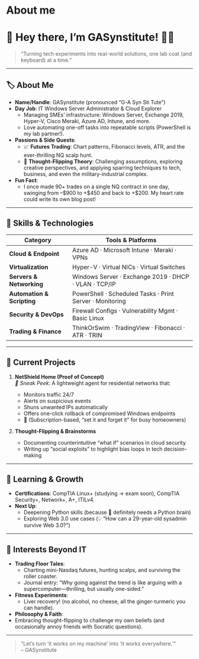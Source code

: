 # About me

# 👋 Hey there, I’m **GASynstitute**! 🧪🤖

> “Turning tech experiments into real-world solutions, one lab coat (and keyboard) at a time.”

---

## 🏷️ About Me

- **Name/Handle**: GASynstitute (pronounced “G-A Syn Sti Tute”)  
- **Day Job**: IT Windows Server Administrator & Cloud Explorer  
  - Managing SMEs’ infrastructure: Windows Server, Exchange 2019, Hyper-V, Cisco Meraki, Azure AD, Intune, and more.  
  - Love automating one-off tasks into repeatable scripts (PowerShell is my lab partner!).  
- **Passions & Side Quests**:  
  - 📈 **Futures Trading**: Chart patterns, Fibonacci levels, ATR, and the ever-thrilling NQ scalp hunt.  
  - 🧠 **Thought-Flipping Theory**: Challenging assumptions, exploring creative perspectives, and applying sparring techniques to tech, business, and even the military-industrial complex.  
- **Fun Fact**:  
  - I once made 90+ trades on a single NQ contract in one day, swinging from –\$900 to +\$450 and back to +\$200. My heart rate could write its own blog post!  

---

## 🔧 Skills & Technologies

| Category               | Tools & Platforms                                 |
|------------------------|---------------------------------------------------|
| **Cloud & Endpoint**   | Azure AD · Microsoft Intune · Meraki · VPNs        |
| **Virtualization**     | Hyper-V · Virtual NICs · Virtual Switches          |
| **Servers & Networking** | Windows Server · Exchange 2019 · DHCP · VLAN · TCP/IP |
| **Automation & Scripting** | PowerShell · Scheduled Tasks · Print Server · Monitoring |
| **Security & DevOps**    | Firewall Configs · Vulnerability Mgmt · Basic Linux |
| **Trading & Finance**     | ThinkOrSwim · TradingView · Fibonacci · ATR · TRIN  |
  
---

## 🚀 Current Projects

1. **NetShield Home (Proof of Concept)**  
   _👀 Sneak Peek_: A lightweight agent for residential networks that:  
   - Monitors traffic 24/7  
   - Alerts on suspicious events  
   - Shuns unwanted IPs automatically  
   - Offers one-click rollback of compromised Windows endpoints  
   - 🔄 (Subscription-based, “set it and forget it” for busy homeowners)  

2. **Thought-Flipping & Brainstorms**  
   - Documenting counterintuitive “what if” scenarios in cloud security  
   - Writing up “social exploits” to highlight bias loops in tech decision-making  

---

## 🌱 Learning & Growth

- **Certifications**: CompTIA Linux+ (studying → exam soon), CompTIA Security+, Network+, A+, ITILv4.
- **Next Up**:  
  - Deepening Python skills (because 🤖 definitely needs a Python brain)  
  - Exploring Web 3.0 use cases (💡 “How can a 29-year-old sysadmin survive Web 3.0?”)  

---

## 🎯 Interests Beyond IT

- **Trading Floor Tales**:  
  - Charting mini-Nasdaq futures, hunting scalps, and surviving the roller coaster.  
  - Journal entry: “Why going against the trend is like arguing with a supercomputer—thrilling, but usually one-sided.”  
- **Fitness Experiments**:  
  - Liver recovery! (no alcohol, no cheese, all the ginger-turmeric you can handle).  
 - **Philosophy & Faith**:  
  - Embracing thought-flipping to challenge my own beliefs (and occasionally annoy friends with Socratic questions).  

---


> “Let’s turn ‘it works on my machine’ into ‘it works everywhere.’”  
> – GASynstitute  

